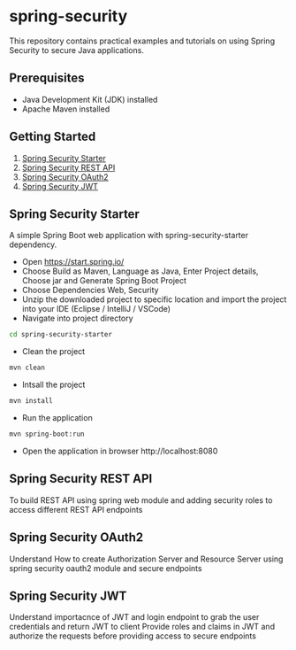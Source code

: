 # spring-security
This repository contains practical examples and tutorials on using Spring Security to secure Java applications.

## Prerequisites
- Java Development Kit (JDK) installed
- Apache Maven installed

## Getting Started
1. [Spring Security Starter](##spring-security-starter)
2. [Spring Security REST API](##spring-security-rest-api)
3. [Spring Security OAuth2](##spring-security-oauth2)
4. [Spring Security JWT](##spring-security-jwt)


## Spring Security Starter
A simple Spring Boot web application with spring-security-starter dependency.

- Open https://start.spring.io/
- Choose Build as Maven, Language as Java, Enter Project details, Choose jar and Generate Spring Boot Project
- Choose Dependencies Web, Security
- Unzip the downloaded project to specific location and import the project into your IDE (Eclipse / IntelliJ / VSCode)
- Navigate into project directory
```sh
cd spring-security-starter
```
- Clean the project
```sh
mvn clean
```
- Intsall the project
```sh
mvn install
```
- Run the application
```sh
mvn spring-boot:run
```
- Open the application in browser http://localhost:8080

## Spring Security REST API
To build REST API using spring web module and adding security roles to access different REST API endpoints 

## Spring Security OAuth2
Understand How to create Authorization Server and Resource Server using spring security oauth2 module and secure endpoints

## Spring Security JWT
Understand importacnce of JWT and login endpoint to grab the user credentials and return JWT to client
Provide roles and claims in JWT and authorize the requests before providing access to secure endpoints





